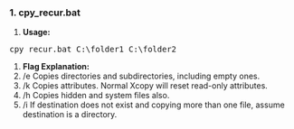 <h3>1. cpy_recur.bat</h3>

1. **Usage:**

<pre>
cpy_recur.bat C:\folder1 C:\folder2
</pre>

1. **Flag Explanation:**
1. /e Copies directories and subdirectories, including empty ones.
1. /k Copies attributes. Normal Xcopy will reset read-only attributes.
1. /h Copies hidden and system files also.
1. /i If destination does not exist and copying more than one file, assume destination is a directory.
